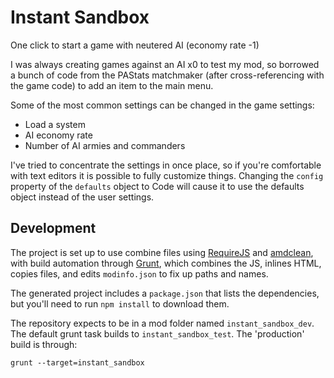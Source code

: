 # Instant Sandbox

One click to start a game with neutered AI (economy rate -1)

I was always creating games against an AI x0 to test my mod, so borrowed a bunch of code from the PAStats matchmaker (after cross-referencing with the game code) to add an item to the main menu.

Some of the most common settings can be changed in the game settings:

- Load a system
- AI economy rate
- Number of AI armies and commanders

I've tried to concentrate the settings in once place, so if you're comfortable with text editors it is possible to fully customize things.  Changing the `config` property of the `defaults` object to Code will cause it to use the defaults object instead of the user settings.

## Development

The project is set up to use combine files using [RequireJS](http://requirejs.org/) and [amdclean](https://github.com/gfranko/amdclean), with build automation through [Grunt](http://gruntjs.com/), which combines the JS, inlines HTML, copies files, and edits `modinfo.json` to fix up paths and names.

The generated project includes a `package.json` that lists the dependencies, but you'll need to run `npm install` to download them.

The repository expects to be in a mod folder named `instant_sandbox_dev`.  The default grunt task builds to `instant_sandbox_test`.  The 'production' build is through:

    grunt --target=instant_sandbox
